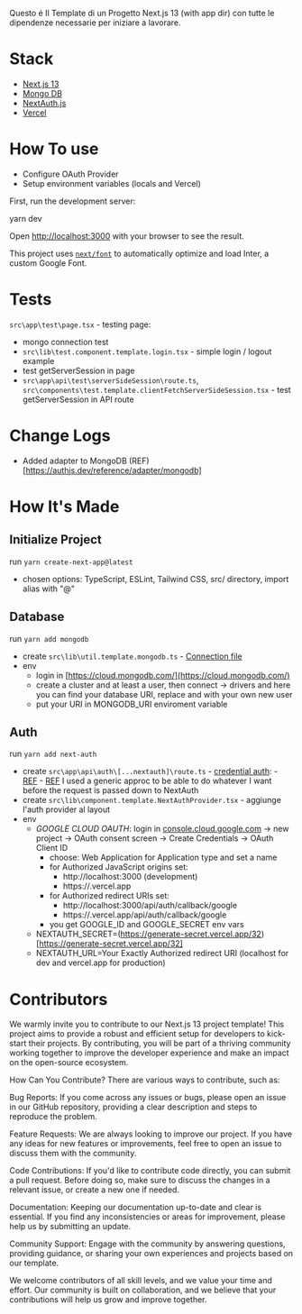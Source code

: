 Questo é Il Template di un Progetto Next.js 13 (with app dir) con tutte le dipendenze necessarie per iniziare a lavorare.

# Stack

- [Next.js 13](https://nextjs.org/docs/getting-started/installation)
- [Mongo DB](https://www.mongodb.com/developer/languages/javascript/nextjs-with-mongodb/)
- [NextAuth.js](https://next-auth.js.org/)
- [Vercel](https://vercel.com/new?utm_medium=default-template&filter=next.js&utm_source=create-next-app&utm_campaign=create-next-app-readme)
# How To use

- Configure OAuth Provider
- Setup environment variables (locals and Vercel)

First, run the development server:

yarn dev

Open [http://localhost:3000](http://localhost:3000) with your browser to see the result.

This project uses [`next/font`](https://nextjs.org/docs/basic-features/font-optimization) to automatically optimize and load Inter, a custom Google Font.

# Tests

`src\app\test\page.tsx` - testing page:

- mongo connection test
- `src\lib\test.component.template.login.tsx` - simple login / logout example
- test getServerSession in page
- `src\app\api\test\serverSideSession\route.ts`, `src\components\test.template.clientFetchServerSideSession.tsx` - test getServerSession in API route

# Change Logs
- Added adapter to MongoDB (REF)[https://authjs.dev/reference/adapter/mongodb]
# How It's Made
## Initialize Project
run `yarn create-next-app@latest`
- chosen options:
    TypeScript, ESLint, Tailwind CSS, src/ directory, import alias with "@"

## Database
run `yarn add mongodb`

- create `src\lib\util.template.mongodb.ts` - [Connection file](https://github.com/vercel/next.js/blob/canary/examples/with-mongodb/lib/mongodb.ts)
- env
    - login in [https://cloud.mongodb.com/](https://cloud.mongodb.com/)
    - create a cluster and at least a user, then connect -> drivers and here you can find your database URI, replace <USERNAME> and <PASSWORD> with your own new user
    - put your URI in MONGODB_URI enviroment variable

## Auth

run `yarn add next-auth`
- create `src\app\api\auth\[...nextauth]\route.ts` - [credential auth](https://github.com/nextauthjs/next-auth-example/blob/main/pages/api/auth/%5B...nextauth%5D.ts): 
        - [REF](https://github.com/nextauthjs/next-auth-example/blob/main/pages/api/auth/%5B...nextauth%5D.ts)
        - [REF](https://next-auth.js.org/configuration/initialization#advanced-initialization) I used a generic approc to be able to do whatever I want before the request is passed down to NextAuth
- create `src\lib\component.template.NextAuthProvider.tsx` - aggiunge l'auth provider al layout
- env
    - *GOOGLE CLOUD OAUTH*: login in [console.cloud.google.com](console.cloud.google.com) -> new project -> OAuth consent screen -> Create Credentials -> OAuth Client ID 
        - choose: Web Application for Application type and set a name
        - for Authorized JavaScript origins set:
            - http://localhost:3000 (development)
            - https://<your-vercel-domain>.vercel.app
        - for Authorized redirect URIs set:
            - http://localhost:3000/api/auth/callback/google
            - https://<your-vercel-domain>.vercel.app/api/auth/callback/google
        - you get GOOGLE_ID and GOOGLE_SECRET env vars  
    - NEXTAUTH_SECRET=(https://generate-secret.vercel.app/32)[https://generate-secret.vercel.app/32]
    - NEXTAUTH_URL=Your Exactly Authorized redirect URI (localhost for dev and vercel.app for production)


<!-- # Warnings:

- NextAuth - getServerSession
[next-auth][warn][EXPERIMENTAL_API] 
`getServerSession` is used in a React Server Component.
https://next-auth.js.org/configuration/nextjs#getServerSession
https://next-auth.js.org/warnings#EXPERIMENTAL_API
https://stackoverflow.com/questions/75699349/getting-next-authwarnexperimental-api-when-call-await-getserversessionreq -->


# Contributors

We warmly invite you to contribute to our Next.js 13 project template! This project aims to provide a robust and efficient setup for developers to kick-start their projects. By contributing, you will be part of a thriving community working together to improve the developer experience and make an impact on the open-source ecosystem.

How Can You Contribute?
There are various ways to contribute, such as:

Bug Reports: If you come across any issues or bugs, please open an issue in our GitHub repository, providing a clear description and steps to reproduce the problem.

Feature Requests: We are always looking to improve our project. If you have any ideas for new features or improvements, feel free to open an issue to discuss them with the community.

Code Contributions: If you'd like to contribute code directly, you can submit a pull request. Before doing so, make sure to discuss the changes in a relevant issue, or create a new one if needed.

Documentation: Keeping our documentation up-to-date and clear is essential. If you find any inconsistencies or areas for improvement, please help us by submitting an update.

Community Support: Engage with the community by answering questions, providing guidance, or sharing your own experiences and projects based on our template.

We welcome contributors of all skill levels, and we value your time and effort. Our community is built on collaboration, and we believe that your contributions will help us grow and improve together.
<!--     
## Auth

    How to use it:
    Behind the scenes, this creates all the relevant OAuth API routes within /api/auth/* so that auth API requests to:

    GET /api/auth/signin
    POST /api/auth/signin/:provider
    GET/POST /api/auth/callback/:provider
    GET /api/auth/signout
    POST /api/auth/signout
    GET /api/auth/session
    GET /api/auth/csrf
    GET /api/auth/providers

    Quando configuri l'autenticazione con Google tramite l'API Console di Google Cloud (https://console.cloud.google.com/), devi specificare un'URI di reindirizzamento autorizzata. Questa URI viene utilizzata da Google per reindirizzare l'utente alla tua applicazione dopo che l'utente ha concesso l'autorizzazione. Assicurati che l'URI di reindirizzamento autorizzata nel tuo progetto Google Cloud corrisponda a NEXTAUTH_URL seguito da /api/auth/callback/google. Ad esempio, se il tuo NEXTAUTH_URL è "https://www.esempio.com", l'URI di reindirizzamento autorizzata dovrebbe essere "https://www.esempio.com/api/auth/callback/google".

    Attenzione! http://localhost é diverso da http://localhost


# TODO

fix tailwind DONE - tailwind ingora la cartella lib, non mettere componenti li -->

